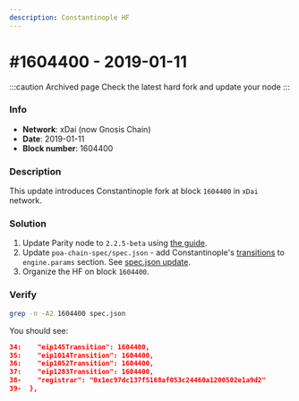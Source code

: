 ```yaml
---
description: Constantinople HF
---
```


# #1604400 - 2019-01-11

:::caution Archived page
Check the latest hard fork and update your node
:::

### Info

* **Network**: xDai (now Gnosis Chain)
* **Date**: 2019-01-11
* **Block number**: 1604400

### Description

This update introduces Constantinople fork at block `1604400` in `xDai` network.

### Solution

1. Update Parity node to `2.2.5-beta` using [the guide](https://www.poa.network/for-validators/hard-forks/parity-upgrade-guide).
2. Update `poa-chain-spec/spec.json` - add Constantinople's [transitions](https://github.com/poanetwork/poa-chain-spec/pull/99/files#diff-42eb5109ad96d4ac46cdcbf18f2938de) to `engine.params` section. See [spec.json update](/specs/hard-forks/spec.json-update).
3. Organize the HF on block `1604400`.

### Verify

```bash
grep -n -A2 1604400 spec.json
```

You should see:

```json
34:    "eip145Transition": 1604400,
35:    "eip1014Transition": 1604400,
36:    "eip1052Transition": 1604400,
37:    "eip1283Transition": 1604400,
38-    "registrar": "0x1ec97dc137f5168af053c24460a1200502e1a9d2"
39-  },
```
